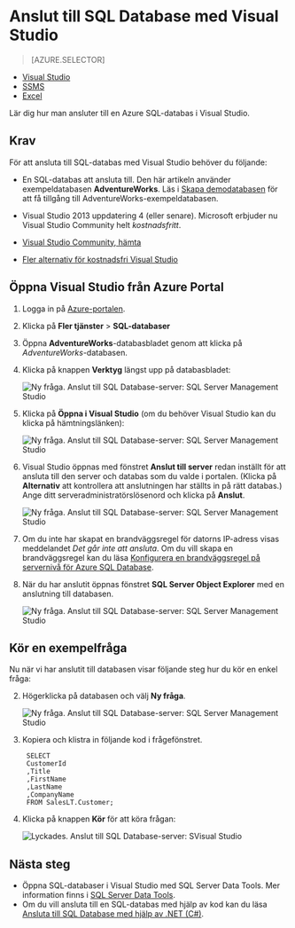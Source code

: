 <properties
    pageTitle="Anslut till SQL Database med en C#-fråga | Microsoft Azure"
    description="Skriv ett program i C# för att fråga och ansluta till SQL Database. Information om IP-adresser, anslutningssträngar, säker inloggning och kostnadsfri Visual Studio."
    services="sql-database"
    keywords="c# databasfråga, c#, ansluta till databasen, SQL C#"
    documentationCenter=""
    authors="stevestein"
    manager="jhubbard"
    editor=""/>

<tags
    ms.service="sql-database"
    ms.workload="data-management"
    ms.tgt_pltfrm="na"
    ms.devlang="dotnet"
    ms.topic="get-started-article"
    ms.date="08/17/2016"
    ms.author="stevestein"/>



# Anslut till SQL Database med Visual Studio

> [AZURE.SELECTOR]
- [Visual Studio](sql-database-connect-query.md)
- [SSMS](sql-database-connect-query-ssms.md)
- [Excel](sql-database-connect-excel.md)

Lär dig hur man ansluter till en Azure SQL-databas i Visual Studio. 

## Krav


För att ansluta till SQL-databas med Visual Studio behöver du följande: 


- En SQL-databas att ansluta till. Den här artikeln använder exempeldatabasen **AdventureWorks**. Läs i [Skapa demodatabasen](sql-database-get-started.md) för att få tillgång till AdventureWorks-exempeldatabasen.


- Visual Studio 2013 uppdatering 4 (eller senare). Microsoft erbjuder nu Visual Studio Community helt *kostnadsfritt*.
 - [Visual Studio Community, hämta](http://www.visualstudio.com/products/visual-studio-community-vs)
 - [Fler alternativ för kostnadsfri Visual Studio](http://www.visualstudio.com/products/free-developer-offers-vs.aspx)




## Öppna Visual Studio från Azure Portal


1. Logga in på [Azure-portalen](https://portal.azure.com/).

2. Klicka på **Fler tjänster** > **SQL-databaser**
3. Öppna **AdventureWorks**-databasbladet genom att klicka på *AdventureWorks*-databasen.

6. Klicka på knappen **Verktyg** längst upp på databasbladet:

    ![Ny fråga. Anslut till SQL Database-server: SQL Server Management Studio](./media/sql-database-connect-query/tools.png)

7. Klicka på **Öppna i Visual Studio** (om du behöver Visual Studio kan du klicka på hämtningslänken):

    ![Ny fråga. Anslut till SQL Database-server: SQL Server Management Studio](./media/sql-database-connect-query/open-in-vs.png)


8. Visual Studio öppnas med fönstret **Anslut till server** redan inställt för att ansluta till den server och databas som du valde i portalen.  (Klicka på **Alternativ** att kontrollera att anslutningen har ställts in på rätt databas.) Ange ditt serveradministratörslösenord och klicka på **Anslut**.


    ![Ny fråga. Anslut till SQL Database-server: SQL Server Management Studio](./media/sql-database-connect-query/connect.png)


8. Om du inte har skapat en brandväggsregel för datorns IP-adress visas meddelandet *Det går inte att ansluta*. Om du vill skapa en brandväggsregel kan du läsa [Konfigurera en brandväggsregel på servernivå för Azure SQL Database](sql-database-configure-firewall-settings.md).


9. När du har anslutit öppnas fönstret **SQL Server Object Explorer** med en anslutning till databasen.

    ![Ny fråga. Anslut till SQL Database-server: SQL Server Management Studio](./media/sql-database-connect-query/sql-server-object-explorer.png)


## Kör en exempelfråga

Nu när vi har anslutit till databasen visar följande steg hur du kör en enkel fråga:

2. Högerklicka på databasen och välj **Ny fråga**.

    ![Ny fråga. Anslut till SQL Database-server: SQL Server Management Studio](./media/sql-database-connect-query/new-query.png)

3. Kopiera och klistra in följande kod i frågefönstret.

        SELECT
        CustomerId
        ,Title
        ,FirstName
        ,LastName
        ,CompanyName
        FROM SalesLT.Customer;

4. Klicka på knappen **Kör** för att köra frågan:

    ![Lyckades. Anslut till SQL Database-server: SVisual Studio](./media/sql-database-connect-query/run-query.png)

## Nästa steg

- Öppna SQL-databaser i Visual Studio med SQL Server Data Tools. Mer information finns i [SQL Server Data Tools](https://msdn.microsoft.com/library/hh272686.aspx).
- Om du vill ansluta till en SQL-databas med hjälp av kod kan du läsa [Ansluta till SQL Database med hjälp av .NET (C#)](sql-database-develop-dotnet-simple.md).






<!--HONumber=sep16_HO1-->


